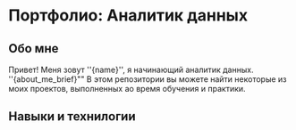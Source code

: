 # Портфолио: Аналитик данных 

## Обо мне
Привет! Меня зовут ''{name}'', я начинающий аналитик данных.
''{about_me_brief}""
В этом репозитории вы можете найти некоторые из моих проектов, выполненных ао время обучения и практики.
<br>

## Навыки и технилогии
